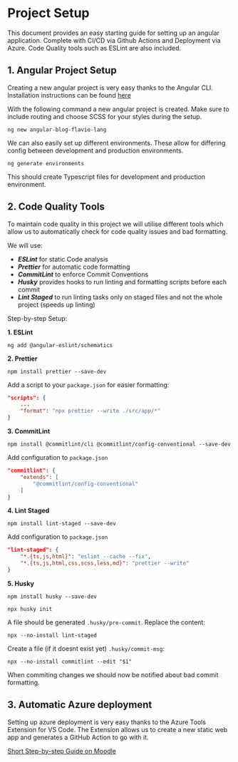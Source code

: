 # Project Setup

This document provides an easy starting guide for setting up an angular application. Complete with CI/CD via Github Actions and Deployment via Azure. Code Quality tools such as ESLint are also included.

## 1. Angular Project Setup

Creating a new angular project is very easy thanks to the Angular CLI. Installation instructions can be found [here](https://angular.dev/tools/cli)

With the following command a new angular project is created. Make sure to include routing and choose SCSS for your styles during the setup.

```
ng new angular-blog-flavio-lang
```

We can also easily set up different environments. These allow for differing config between development and production environments.

```
ng generate environments
```

This should create Typescript files for development and production environment.

## 2. Code Quality Tools

To maintain code quality in this project we will utilise different tools which allow us to automatically check for code quality issues and bad formatting.

We will use:

- **_ESLint_** for static Code analysis
- **_Prettier_** for automatic code formatting
- **_CommitLint_** to enforce Commit Conventions
- **_Husky_** provides hooks to run linting and formatting scripts before each commit
- **_Lint Staged_** to run linting tasks only on staged files and not the whole project (speeds up linting)

Step-by-step Setup:

**1. ESLint**

```shell
ng add @angular-eslint/schematics
```

**2. Prettier**

```shell
npm install prettier --save-dev
```

Add a script to your `package.json` for easier formatting:

```json
"scripts": {
    ...
    "format": "npx prettier --write ./src/app/*"
}
```

**3. CommitLint**

```shell
npm install @commitlint/cli @commitlint/config-conventional --save-dev
```

Add configuration to `package.json`

```json
"commitlint": {
    "extends": [
        "@commitlint/config-conventional"
    ]
}
```

**4. Lint Staged**

```shell
npm install lint-staged --save-dev
```

Add configuration to `package.json`

```json
"lint-staged": {
    "*.{ts,js,html}": "eslint --cache --fix",
    "*.{ts,js,html,css,scss,less,md}": "prettier --write"
}
```

**5. Husky**

```shell
npm install husky --save-dev
```

```shell
npx husky init
```

A file should be generated `.husky/pre-commit`. Replace the content:

```shell
npx --no-install lint-staged
```

Create a file (if it doesnt exist yet) `.husky/commit-msg`:

```shell
npx --no-install commitlint --edit "$1"

```

When commiting changes we should now be notified about bad commit formatting.

## 3. Automatic Azure deployment

Setting up azure deployment is very easy thanks to the Azure Tools Extension for VS Code. The Extension allows us to create a new static web app and generates a GitHub Action to go with it.

[Short Step-by-step Guide on Moodle](https://moodle.hftm.ch/mod/page/view.php?id=309425)
